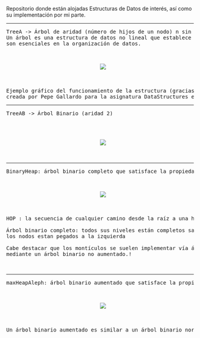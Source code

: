 Repositorio donde están alojadas Estructuras de Datos de interés, así como su implementación por mi parte.

-------------------------------------------------------------------------------------------------------------------------

<pre>
TreeA -> Árbol de aridad (número de hijos de un nodo) n sin ninguna restricción. 
Un árbol es una estructura de datos no lineal que establece una relación jerárquica entre sus objetos; 
son esenciales en la organización de datos.

<p align="center">
  <img src="https://user-images.githubusercontent.com/91496152/152160292-4db9db7d-ba28-4b70-9125-d9cd003f190f.png" />
</p>

Ejemplo gráfico del funcionamiento de la estructura (gracias a la clase "DrawTree.hs",
creada por Pepe Gallardo para la asignatura DataStructures en la Universidad de Málaga)
</pre>

-------------------------------------------------------------------------------------------------------------------------

<pre>
TreeAB -> Árbol Binario (aridad 2)


<p align="center">
  <img src="https://user-images.githubusercontent.com/91496152/152164088-18a47abc-d92c-4b69-8d08-e778a8e935c7.svg" />
</p>
</pre>

-------------------------------------------------------------------------------------------------------------------------

<pre>
BinaryHeap: árbol binario completo que satisface la propiedad HOP.

<p align="center">
  <img src="https://user-images.githubusercontent.com/91496152/152165042-6bac903c-e166-4652-a53c-c545d0cdfd0c.svg" />
</p>

HOP : la secuencia de cualquier camino desde la raíz a una hoja siempre es ascendente

Árbol binario completo: todos sus niveles están completos salvo el último, en el cual todos 
los nodos estan pegados a la izquierda

Cabe destacar que los montículos se suelen implementar vía árboles binarios completos; en este caso está implementado 
mediante un árbol binario no aumentado.!


</pre>

-------------------------------------------------------------------------------------------------------------------------

<pre>
maxHeapAleph: árbol binario aumentado que satisface la propiedad HOP

<p align="center">
  <img src="https://user-images.githubusercontent.com/91496152/152341904-73af841b-d892-4f9d-9e40-1941351c4ea7.svg" />
</p>

Un árbol binario aumentado es similar a un árbol binario normal, solo que en cada nodo se almacena también su peso


